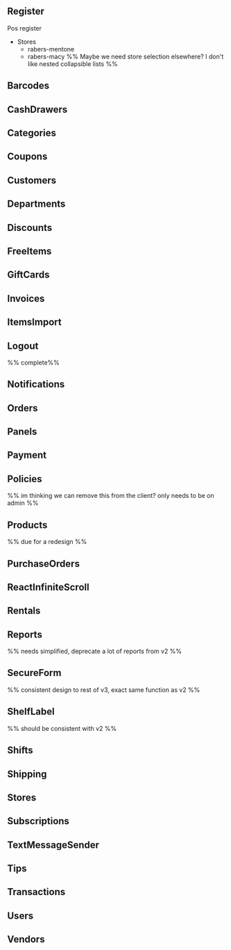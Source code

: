 
## Register
Pos register
* Stores
	* rabers-mentone
	* rabers-macy
	  %% Maybe we need store selection elsewhere? I don't like nested collapsible lists %%

## Barcodes

## CashDrawers

## Categories

## Coupons
## Customers
## Departments
## Discounts
## FreeItems
## GiftCards
## Invoices
## ItemsImport
## Logout
%% complete%%
## Notifications
## Orders
## Panels
## Payment
## Policies
%% im thinking we can remove this from the client? only needs to be on admin %%
## Products
%% due for a redesign %%
## PurchaseOrders
## ReactInfiniteScroll
## Rentals
## Reports
%% needs simplified, deprecate a lot of reports from v2 %%
## SecureForm
%% consistent design to rest of v3, exact same function as v2 %%
## ShelfLabel
%% should be consistent with v2 %%
## Shifts
## Shipping
## Stores
## Subscriptions
## TextMessageSender
## Tips
## Transactions
## Users
## Vendors